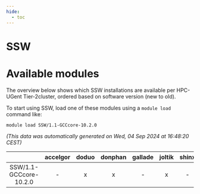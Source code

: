 ```yaml
---
hide:
  - toc
---
```


SSW
===

# Available modules


The overview below shows which SSW installations are available per HPC-UGent Tier-2cluster, ordered based on software version (new to old).

To start using SSW, load one of these modules using a `module load` command like:

```shell
module load SSW/1.1-GCCcore-10.2.0
```

*(This data was automatically generated on Wed, 04 Sep 2024 at 16:48:20 CEST)*  

| |accelgor|doduo|donphan|gallade|joltik|shinx|skitty|
| :---: | :---: | :---: | :---: | :---: | :---: | :---: | :---: |
|SSW/1.1-GCCcore-10.2.0|-|x|x|-|x|-|x|
